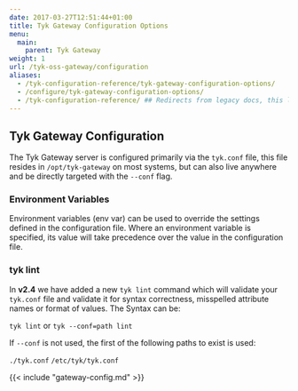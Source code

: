 ```yaml
---
date: 2017-03-27T12:51:44+01:00
title: Tyk Gateway Configuration Options
menu:
  main:
    parent: Tyk Gateway
weight: 1
url: /tyk-oss-gateway/configuration
aliases:
  - /tyk-configuration-reference/tyk-gateway-configuration-options/
  - /configure/tyk-gateway-configuration-options/
  - /tyk-configuration-reference/ ## Redirects from legacy docs, this landing page no longer exists
---
```


## Tyk Gateway Configuration

The Tyk Gateway server is configured primarily via the `tyk.conf` file, this file resides in `/opt/tyk-gateway` on most systems, but can also live anywhere and be directly targeted with the `--conf` flag.

### Environment Variables

Environment variables (env var) can be used to override the settings defined in the configuration file. Where an environment variable is specified, its value will take precedence over the value in the configuration file.

### tyk lint

In **v2.4** we have added a new `tyk lint` command which will validate your `tyk.conf` file and validate it for syntax correctness, misspelled attribute names or format of values. The Syntax can be:

`tyk lint` or `tyk --conf=path lint`

If `--conf` is not used, the first of the following paths to exist is used:

`./tyk.conf`
`/etc/tyk/tyk.conf`

{{< include "gateway-config.md" >}}
